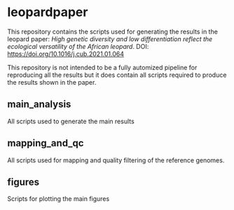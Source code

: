 # leopardpaper

This repository contains the scripts used for generating the results in the leopard paper: *High genetic diversity and low differentiation reflect the ecological versatility of the African leopard*. DOI: https://doi.org/10.1016/j.cub.2021.01.064

This repository is not intended to be a fully automized pipeline for reproducing all the results but it does contain all scripts required to produce the results shown in the paper.

## main_analysis

All scripts used to generate the main results

## mapping_and_qc

All scripts used for mapping and quality filtering of the reference genomes.

## figures

Scripts for plotting the main figures
